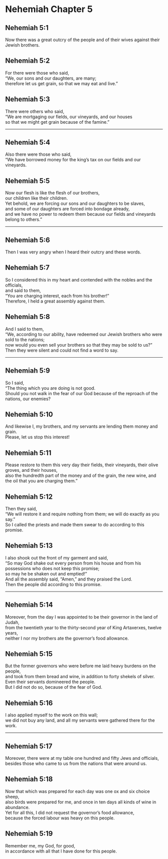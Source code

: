 # Nehemiah Chapter 5

## Nehemiah 5:1

Now there was a great outcry of the people and of their wives against their Jewish brothers.

## Nehemiah 5:2

For there were those who said,  
“We, our sons and our daughters, are many;  
therefore let us get grain, so that we may eat and live.”

## Nehemiah 5:3

There were others who said,  
“We are mortgaging our fields, our vineyards, and our houses  
so that we might get grain because of the famine.”

---

## Nehemiah 5:4

Also there were those who said,  
“We have borrowed money for the king’s tax on our fields and our vineyards.

## Nehemiah 5:5

Now our flesh is like the flesh of our brothers,  
our children like their children.  
Yet behold, we are forcing our sons and our daughters to be slaves,  
and some of our daughters are forced into bondage already,  
and we have no power to redeem them because our fields and vineyards belong to others.”

---

## Nehemiah 5:6

Then I was very angry when I heard their outcry and these words.

## Nehemiah 5:7

So I considered this in my heart and contended with the nobles and the officials,  
and said to them,  
“You are charging interest, each from his brother!”  
Therefore, I held a great assembly against them.

## Nehemiah 5:8

And I said to them,  
“We, according to our ability, have redeemed our Jewish brothers who were sold to the nations;  
now would you even sell your brothers so that they may be sold to us?”  
Then they were silent and could not find a word to say.

---

## Nehemiah 5:9

So I said,  
“The thing which you are doing is not good.  
Should you not walk in the fear of our God because of the reproach of the nations, our enemies?

## Nehemiah 5:10

And likewise I, my brothers, and my servants are lending them money and grain.  
Please, let us stop this interest!

## Nehemiah 5:11

Please restore to them this very day their fields, their vineyards, their olive groves, and their houses,  
also the hundredth part of the money and of the grain, the new wine, and the oil that you are charging them.”

## Nehemiah 5:12

Then they said,  
“We will restore it and require nothing from them; we will do exactly as you say.”  
So I called the priests and made them swear to do according to this promise.

## Nehemiah 5:13

I also shook out the front of my garment and said,  
“So may God shake out every person from his house and from his possessions who does not keep this promise;  
so may he be shaken out and emptied!”  
And all the assembly said, “Amen,” and they praised the Lord.  
Then the people did according to this promise.

---

## Nehemiah 5:14

Moreover, from the day I was appointed to be their governor in the land of Judah,  
from the twentieth year to the thirty-second year of King Artaxerxes, twelve years,  
neither I nor my brothers ate the governor’s food allowance.

## Nehemiah 5:15

But the former governors who were before me laid heavy burdens on the people,  
and took from them bread and wine, in addition to forty shekels of silver.  
Even their servants domineered the people.  
But I did not do so, because of the fear of God.

## Nehemiah 5:16

I also applied myself to the work on this wall;  
we did not buy any land, and all my servants were gathered there for the work.

---

## Nehemiah 5:17

Moreover, there were at my table one hundred and fifty Jews and officials,  
besides those who came to us from the nations that were around us.

## Nehemiah 5:18

Now that which was prepared for each day was one ox and six choice sheep,  
also birds were prepared for me, and once in ten days all kinds of wine in abundance.  
Yet for all this, I did not request the governor’s food allowance,  
because the forced labour was heavy on this people.

## Nehemiah 5:19

Remember me, my God, for good,  
in accordance with all that I have done for this people.
